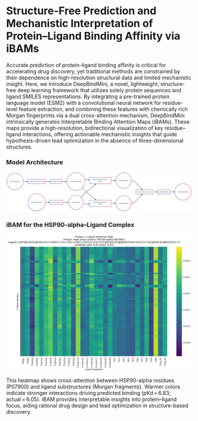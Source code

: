 # Structure-Free Prediction and Mechanistic Interpretation of Protein–Ligand Binding Affinity via iBAMs

Accurate prediction of protein–ligand binding affinity is critical for accelerating drug discovery, yet traditional methods are constrained by their dependence on high-resolution structural data and limited mechanistic insight. Here, we introduce DeepBindMini, a novel, lightweight, structure-free deep learning framework that utilizes solely protein sequences and ligand SMILES representations. By integrating a pre-trained protein language model (ESM2) with a convolutional neural network for residue-level feature extraction, and combining these features with chemically rich Morgan fingerprints via a dual cross-attention mechanism, DeepBindMini intrinsically generates Interpretable Binding Attention Maps (iBAMs). These maps provide a high-resolution, bidirectional visualization of key residue–ligand interactions, offering actionable mechanistic insights that guide hypothesis-driven lead optimization in the absence of three-dimensional structures.

### Model Architecture

![DeepBindMini Model Architecture](architecture.png)

### iBAM for the HSP90-alpha–Ligand Complex

![iBAM for the HSP90-alpha–Ligand Complex](iBAM.png)

This heatmap shows cross-attention between HSP90-alpha residues (P07900) and ligand substructures (Morgan fragments). Warmer colors indicate stronger interactions driving predicted binding (pKd = 6.83; actual = 6.05). iBAM provides interpretable insights into protein–ligand focus, aiding rational drug design and lead optimization in structure-based discovery.
